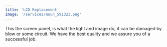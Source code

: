 ```yaml
---
title: 'LCD Replacement'
image: '/services/noun_591323.png'
---
```


This the screen panel, is what the light and image do, it can be damaged by blow or some circuit. We have the best quality and we assure you of a successful job.
